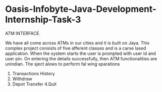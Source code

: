 # Oasis-Infobyte-Java-Development-Internship-Task-3
ATM INTERFACE.

We have all come across ATMs in our cities and it is built on Jaya. This complex project consists of
five afferent classes and is a carse lased application. When the system starts the user is
prompted with user id and user pin. On entering the details successfully, then ATM functionalities
are unindian. The sject alows to perform fal wing sparations
1. Transactions History
2. Withdraw
3. Depot Transfer
4.Quit
